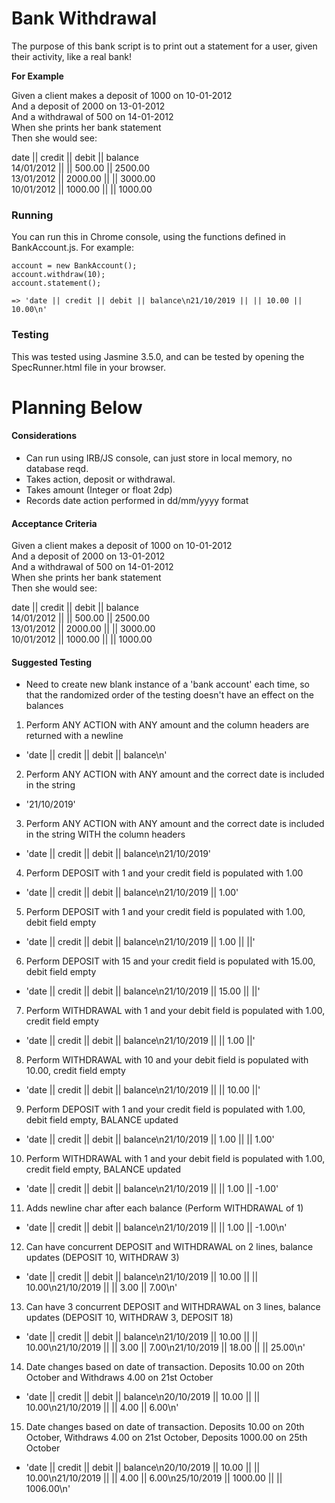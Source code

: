 # Bank Withdrawal

The purpose of this bank script is to print out a statement for a user, given their activity, like a real bank!

**For Example**

Given a client makes a deposit of 1000 on 10-01-2012  
And a deposit of 2000 on 13-01-2012  
And a withdrawal of 500 on 14-01-2012  
When she prints her bank statement  
Then she would see:  

date || credit || debit || balance  
14/01/2012 || || 500.00 || 2500.00  
13/01/2012 || 2000.00 || || 3000.00  
10/01/2012 || 1000.00 || || 1000.00  

### Running

You can run this in Chrome console, using the functions defined in BankAccount.js. For example:

```
account = new BankAccount();
account.withdraw(10);
account.statement();

=> 'date || credit || debit || balance\n21/10/2019 || || 10.00 || 10.00\n'

```

### Testing

This was tested using Jasmine 3.5.0, and can be tested by opening the SpecRunner.html file in your browser.


# Planning Below

#### Considerations

- Can run using IRB/JS console, can just store in local memory, no database reqd.
- Takes action, deposit or withdrawal.
- Takes amount (Integer or float 2dp)
- Records date action performed in dd/mm/yyyy format

#### Acceptance Criteria 

Given a client makes a deposit of 1000 on 10-01-2012  
And a deposit of 2000 on 13-01-2012  
And a withdrawal of 500 on 14-01-2012  
When she prints her bank statement  
Then she would see:  

date || credit || debit || balance  
14/01/2012 || || 500.00 || 2500.00  
13/01/2012 || 2000.00 || || 3000.00  
10/01/2012 || 1000.00 || || 1000.00  

#### Suggested Testing

- Need to create new blank instance of a 'bank account' each time, so that the randomized order of the testing doesn't have an effect on the balances

1) Perform ANY ACTION with ANY amount and the column headers are returned with a newline
  - 'date || credit || debit || balance\n'
2) Perform ANY ACTION with ANY amount and the correct date is included in the string
  - '21/10/2019'
3) Perform ANY ACTION with ANY amount and the correct date is included in the string WITH the column headers
  - 'date || credit || debit || balance\n21/10/2019'
4) Perform DEPOSIT with 1 and your credit field is populated with 1.00
  - 'date || credit || debit || balance\n21/10/2019 || 1.00'
5) Perform DEPOSIT with 1 and your credit field is populated with 1.00, debit field empty
  - 'date || credit || debit || balance\n21/10/2019 || 1.00 || ||'
6) Perform DEPOSIT with 15 and your credit field is populated with 15.00, debit field empty
  - 'date || credit || debit || balance\n21/10/2019 || 15.00 || ||'
7) Perform WITHDRAWAL with 1 and your debit field is populated with 1.00, credit field empty
  - 'date || credit || debit || balance\n21/10/2019 || || 1.00 ||'
8) Perform WITHDRAWAL with 10 and your debit field is populated with 10.00, credit field empty
  - 'date || credit || debit || balance\n21/10/2019 || || 10.00 ||'
9) Perform DEPOSIT with 1 and your credit field is populated with 1.00, debit field empty, BALANCE updated
  - 'date || credit || debit || balance\n21/10/2019 || 1.00 || || 1.00'
10) Perform WITHDRAWAL with 1 and your debit field is populated with 1.00, credit field empty, BALANCE updated
  - 'date || credit || debit || balance\n21/10/2019 || || 1.00 || -1.00'
11) Adds newline char after each balance (Perform WITHDRAWAL of 1)
  - 'date || credit || debit || balance\n21/10/2019 || || 1.00 || -1.00\n'
12) Can have concurrent DEPOSIT and WITHDRAWAL on 2 lines, balance updates (DEPOSIT 10, WITHDRAW 3)
  - 'date || credit || debit || balance\n21/10/2019 || 10.00 || || 10.00\n21/10/2019 || || 3.00 || 7.00\n'
13) Can have 3 concurrent DEPOSIT and WITHDRAWAL on 3 lines, balance updates (DEPOSIT 10, WITHDRAW 3, DEPOSIT 18)
  - 'date || credit || debit || balance\n21/10/2019 || 10.00 || || 10.00\n21/10/2019 || || 3.00 || 7.00\n21/10/2019 || 18.00 || || 25.00\n'
14) Date changes based on date of transaction. Deposits 10.00 on 20th October and Withdraws 4.00 on 21st October
  - 'date || credit || debit || balance\n20/10/2019 || 10.00 || || 10.00\n21/10/2019 || || 4.00 || 6.00\n'
15) Date changes based on date of transaction. Deposits 10.00 on 20th October, Withdraws 4.00 on 21st October, Deposits 1000.00 on 25th October
  - 'date || credit || debit || balance\n20/10/2019 || 10.00 || || 10.00\n21/10/2019 || || 4.00 || 6.00\n25/10/2019 || 1000.00 || || 1006.00\n'
